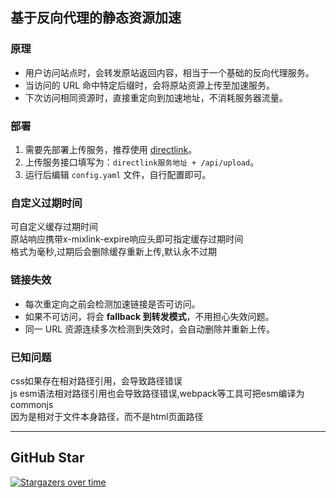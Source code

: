 
## 基于反向代理的静态资源加速

### 原理
- 用户访问站点时，会转发原站返回内容，相当于一个基础的反向代理服务。  
- 当访问的 URL 命中特定后缀时，会将原站资源上传至加速服务。  
- 下次访问相同资源时，直接重定向到加速地址，不消耗服务器流量。  

### 部署
1. 需要先部署上传服务，推荐使用 [directlink](https://github.com/InvertGeek/directlink)。  
2. 上传服务接口填写为：`directlink服务地址 + /api/upload`。  
3. 运行后编辑 `config.yaml` 文件，自行配置即可。 

### 自定义过期时间
可自定义缓存过期时间 \
原站响应携带x-mixlink-expire响应头即可指定缓存过期时间 \
格式为毫秒,过期后会删除缓存重新上传,默认永不过期

### 链接失效
- 每次重定向之前会检测加速链接是否可访问。  
- 如果不可访问，将会 **fallback 到转发模式**，不用担心失效问题。  
- 同一 URL 资源连续多次检测到失效时，会自动删除并重新上传。  

### 已知问题
css如果存在相对路径引用，会导致路径错误 \
js esm语法相对路径引用也会导致路径错误,webpack等工具可把esm编译为commonjs\
因为是相对于文件本身路径，而不是html页面路径 

---

## GitHub Star
[![Stargazers over time](https://starchart.cc/InvertGeek/mixlink.svg?variant=adaptive)](https://starchart.cc/InvertGeek/mixlink)

